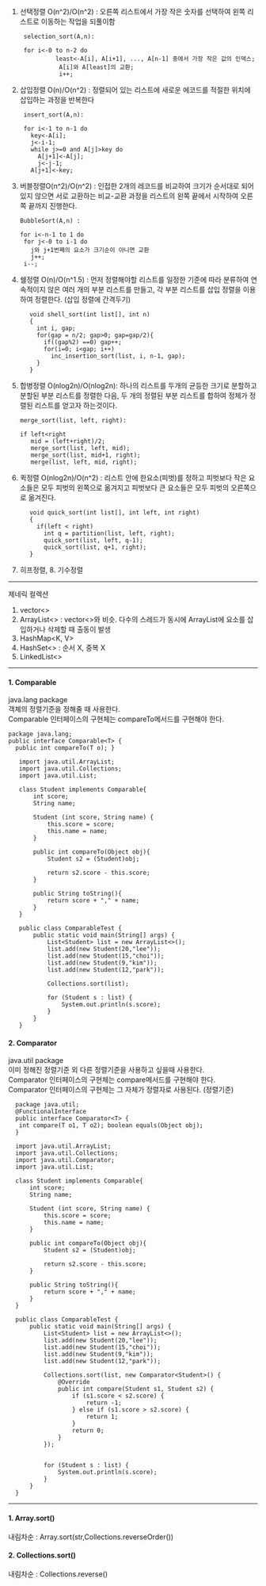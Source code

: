 1. 선택정렬 O(n^2)/O(n^2) : 오른쪽 리스트에서 가장 작은 숫자를 선택하여 왼쪽 리스트로 이동하는 작업을 되풀이함
  
        selection_sort(A,n):
  
        for i<-0 to n-2 do
                 least<-A[i], A[i+1], ..., A[n-1] 중에서 가장 작은 값의 인덱스;
                  A[i]와 A[least]의 교환;
                  i++;
                  
2. 삽입정렬 O(n)/O(n^2) : 정렬되어 있는 리스트에 새로운 에코드를 적절한 위치에 삽입하는 과정을 반복한다
        
        insert_sort(A,n):
        
        for i<-1 to n-1 do
          key<-A[i];
          j<-i-1;
          while j>=0 and A[j]>key do
            A[j+1]<-A[j];
            j<-j-1;
          A[j+1]<-key;
          
3. 버블정렬O(n^2)/O(n^2) : 인접한 2개의 레코드를 비교하여 크기가 순서대로 되어있지 않으면 서로 교환하는 비교-교환 과정을 리스트의 왼쪽 끝에서 시작하여 오른쪽 끝까지 진행한다.

       BubbleSort(A,n) :
       
       for i<-n-1 to 1 do
        for j<-0 to i-1 do
          j와 j+1번째의 요소가 크기순이 아니면 교환
          j++;
        i--;
        
4. 쉘정렬 O(n)/O(n^1.5) : 먼저 정렬해야할 리스트를 일정한 기준에 따라 분류하여 연속적이지 않은 여러 개의 부분 리스트를 만들고, 각 부분 리스트를 삽입 정렬을 이용하여 정렬한다. (삽입 정렬에 간격두기)
```
      void shell_sort(int list[], int n)
      {
        int i, gap;
        for(gap = n/2; gap>0; gap=gap/2){
          if((gap%2) ==0) gap++;
          for(i=0; i<gap; i++)
            inc_insertion_sort(list, i, n-1, gap);
        }
      }
```    

5. 합병정렬 O(nlog2n)/O(nlog2n): 하나의 리스트를 두개의 균등한 크기로 분할하고 분할된 부분 리스트를 정렬한 다음, 두 개의 정렬된 부분 리스트를 합하여 정체가 정렬된 리스트를 얻고자 하는것이다.

       merge_sort(list, left, right):    
      
       if left<right
          mid = (left+right)/2;
          merge_sort(list, left, mid);
          merge_sort(list, mid+1, right);
          merge(list, left, mid, right);
          
6. 퀵정렬 O(nlog2n)/O(n^2) : 리스트 안에 한요소(피벗)를 정하고 피벗보다 작은 요소들은 모두 피벗의 왼쪽으로 옮겨지고 피벗보다 큰 요소들은 모두 피벗의 오른쪽으로 옮겨진다.
```
      void quick_sort(int list[], int left, int right)
      {
        if(left < right)
          int q = partition(list, left, right);
          quick_sort(list, left, q-1);
          quick_sort(list, q+1, right);
      }
```      
7. 히프정렬, 8. 기수정렬
--------------------------------------------------------------------------------------------------------------------------------------------------------     

제네릭 컬렉션
1. vector<>
2. ArrayList<> : vector<>와 비슷. 다수의 스레드가 동시에 ArrayList에 요소를 삽입하거나 삭제할 때 출동이 발생
3. HashMap<K, V>
4. HashSet<> : 순서 X, 중복 X
5. LinkedList<>

--------------------------------------------------------------------------------------------------------------------------------------------------------


<h4>1. Comparable</h4>

  java.lang package<br>
  객체의 정렬기준을 정해줄 때 사용한다.<br>
  Comparable 인터페이스의 구현체는 compareTo메서드를 구현해야 한다.<br>

  ```
  package java.lang;
  public interface Comparable<T> {
    public int compareTo(T o); }
  ```
  
 ```
    import java.util.ArrayList;
    import java.util.Collections;
    import java.util.List;

    class Student implements Comparable{
        int score;
        String name;

        Student (int score, String name) {
            this.score = score;
            this.name = name;
        }

        public int compareTo(Object obj){
            Student s2 = (Student)obj;

            return s2.score - this.score;
        }

        public String toString(){
            return score + "," + name;
        }
    }

    public class ComparableTest {
        public static void main(String[] args) {
            List<Student> list = new ArrayList<>();
            list.add(new Student(20,"lee"));
            list.add(new Student(15,"choi"));
            list.add(new Student(9,"kim"));
            list.add(new Student(12,"park"));

            Collections.sort(list);

            for (Student s : list) {
                System.out.println(s.score);
            }
        }
    }

```



<h4>2. Comparator</h4>

  java.util package<br>
  이미 정해진 정렬기준 외 다른 정렬기준을 사용하고 싶을때 사용한다.<br>
  Comparator 인터페이스의 구현체는 compare메서드를 구현해야 한다.<br>
  Comparator 인터페이스의 구현체는 그 자체가 정렬자로 사용된다. (정렬기준)<br>

```
  package java.util;
  @FunctionalInterface 
  public interface Comparator<T> {
   int compare(T o1, T o2); boolean equals(Object obj); 
  }
```
  
```  
  import java.util.ArrayList;
  import java.util.Collections;
  import java.util.Comparator;
  import java.util.List;

  class Student implements Comparable{
      int score;
      String name;

      Student (int score, String name) {
          this.score = score;
          this.name = name;
      }

      public int compareTo(Object obj){
          Student s2 = (Student)obj;

          return s2.score - this.score;
      }

      public String toString(){
          return score + "," + name;
      }
  }

  public class ComparableTest {
      public static void main(String[] args) {
          List<Student> list = new ArrayList<>();
          list.add(new Student(20,"lee"));
          list.add(new Student(15,"choi"));
          list.add(new Student(9,"kim"));
          list.add(new Student(12,"park"));

          Collections.sort(list, new Comparator<Student>() {
              @Override
              public int compare(Student s1, Student s2) {
                  if (s1.score < s2.score) {
                      return -1;
                  } else if (s1.score > s2.score) {
                      return 1;
                  }
                  return 0;
              }
          });


          for (Student s : list) {
              System.out.println(s.score);
          }
      }
  }
```

--------------------------------------------------------------------------------------------------------------------------------------------------------
<h4>1. Array.sort()</h4>
내림차순 : Array.sort(str,Collections.reverseOrder())


<h4>2. Collections.sort()</h4>
내림차순 : Collections.reverse()



